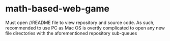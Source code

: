 # math-based-web-game
Must open //README file to view repository and source code. As such, recommended to use PC as Mac OS is overtly complicated to open any new file directories with the aforementioned repository sub-queues

